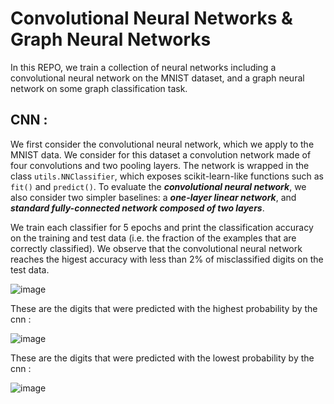 # Convolutional Neural Networks & Graph Neural Networks

In this REPO, we train a collection of neural networks including a convolutional neural network on the MNIST dataset, and a graph neural network on some graph classification task.

## CNN :

We first consider the convolutional neural network, which we apply to the MNIST data.
We consider for this dataset a convolution network made of four convolutions and two pooling layers.
The network is wrapped in the class `utils.NNClassifier`, which exposes scikit-learn-like functions such as `fit()` and `predict()`. To evaluate the ***convolutional neural network***, we also consider two simpler baselines: a ***one-layer linear network***, and ***standard fully-connected network composed of two layers***.


We train each classifier for 5 epochs and print the classification accuracy on the training and test data (i.e. the fraction of the examples that are correctly classified). 
We observe that the convolutional neural network reaches the higest accuracy with less than 2% of misclassified digits on the test data.

![image](https://user-images.githubusercontent.com/85687148/126723270-d7d450f2-e030-4df3-9710-68b22c3e95cf.png)

These are the digits that were predicted with the highest probability by the cnn :

![image](https://user-images.githubusercontent.com/85687148/126724962-dba4324b-49a7-4505-8e2e-cdb8c0ff71a7.png)

These are the digits that were predicted with the lowest probability by the cnn :

![image](https://user-images.githubusercontent.com/85687148/126724997-52f695bd-a489-40c6-85a9-bee35b770ba4.png)





